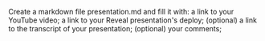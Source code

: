 Create a markdown file presentation.md and fill it with:
a link to your YouTube video;
a link to your Reveal presentation's deploy;
(optional) a link to the transcript of your presentation;
(optional) your comments;
